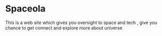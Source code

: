 # Spaceola
This is a web site which gives you oversight to space and tech , give you chance to get connect and explore more about universe
